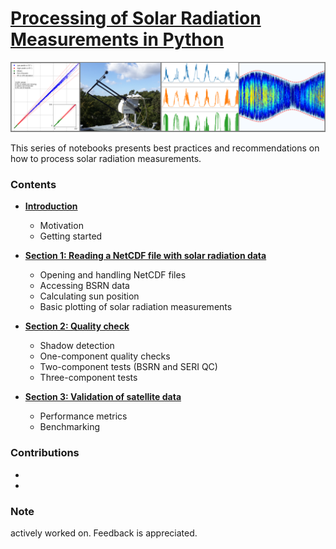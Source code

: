 # [Processing of Solar Radiation Measurements in Python](https://github.com/arjdk/AssessingSolar)

![Processing of Solar Radiation Measurements in Python](/graphics/cover_photo.png)

This series of notebooks presents best practices and recommendations on how to process solar radiation measurements.

### Contents
- [**Introduction**](https://nbviewer.jupyter.org/github/AdamRJensen/AssessingSolar/blob/master/introduction.ipynb)
    - Motivation 
    - Getting started
    
- [**Section 1: Reading a NetCDF file with solar radiation data**](https://nbviewer.jupyter.org/github/arjdk/AssessingSolar/blob/master/bsrn_netcdf.ipynb)
    - Opening and handling NetCDF files
    - Accessing BSRN data
    - Calculating sun position
    - Basic plotting of solar radiation measurements


    

- [**Section 2: Quality check**](https://nbviewer.jupyter.org/github/YvesMSaintDrenan/IEA_PVPS_T16_QC_pynb/blob/master/IEA_PVPS_QCnotebook_v0_0.ipynb)
    - Shadow detection
    - One-component quality checks
    - Two-component tests (BSRN and SERI QC)
    - Three-component tests

- [**Section 3: Validation of satellite data**]()
    - Performance metrics
    - Benchmarking

### Contributions
-
-

### Note
actively worked on. Feedback is appreciated.
